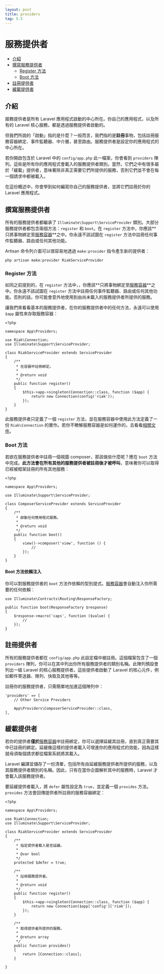 ```yaml
---
layout: post
title: providers
tag: 5.5
---
```

# 服務提供者

- [介紹](#introduction)
- [撰寫服務提供者](#writing-service-providers)
    - [Register 方法](#the-register-method)
    - [Boot 方法](#the-boot-method)
- [註冊提供者](#registering-providers)
- [緩載提供者](#deferred-providers)

<a name="introduction"></a>
## 介紹

服務提供者是所有 Laravel 應用程式啟動的中心所在。你自己的應用程式，以及所有的 Laravel 核心服務，都是透過服務提供者啟動的。

但我們所說的「啟動」指的是什麼？一般而言，我們指的是**註冊**事物，包括註冊服務容器綁定、事件監聽器、中介層，甚至路由。服務提供者是設定你的應用程式的中心所在。

若你開啟包含於 Laravel 中的 `config/app.php` 此一檔案，你會看到 `providers` 陣列。這些是所有你的應用程式會載入的服務提供者類別。當然，它們之中有很多屬於「緩載」提供者，意味著除非真正需要它們所提供的服務，否則它們並不會在每一個請求中都被載入。

在這份概述中，你會學到如何編寫你自己的服務提供者，並將它們註冊於你的 Laravel 應用程式。

<a name="writing-service-providers"></a>
## 撰寫服務提供者

所有的服務提供者都繼承了 `Illuminate\Support\ServiceProvider` 類別。大部分服務提供者都包含兩個方法：`register` 和 `boot`。在 `register` 方法中，你應該**只將事物綁定至[服務容器](/laravel_tw/docs/5.5/container)**之中。你永遠不該試圖在 `register` 方法中註冊任何事件監聽器、路由或任何其他功能。

Artisan 命令列介面可以很容易地透過 `make:provider` 指令產生新的提供者：

    php artisan make:provider RiakServiceProvider

<a name="the-register-method"></a>
### Register 方法

如同之前提到的，在 `register` 方法中，，你應該**只將事物綁定至[服務容器](/laravel_tw/docs/5.5/container)**之中。你永遠不該試圖在 `register` 方法中註冊任何事件監聽器、路由或任何其他功能。否則的話，你可能會意外地使用到由尚未載入的服務提供者所提供的服務。

讓我們來看看基本的服務提供者，在你的服務提供者中的任何方法，永遠可以使用 `$app` 屬性來存取服務容器：

    <?php

    namespace App\Providers;

    use Riak\Connection;
    use Illuminate\Support\ServiceProvider;

    class RiakServiceProvider extends ServiceProvider
    {
        /**
         * 在容器中註冊綁定。
         *
         * @return void
         */
        public function register()
        {
            $this->app->singleton(Connection::class, function ($app) {
                return new Connection(config('riak'));
            });
        }
    }

此服務提供者只定義了一個 `register` 方法，並在服務容器中使用此方法定義了一份 `Riak\Connection` 的實作。若你不瞭解服務容器是如何運作的，去看看[相關文件](/laravel_tw/docs/5.5/container)。

<a name="the-boot-method"></a>
### Boot 方法

若欲在服務提供者中註冊一個視圖 composer，那該做些什麼呢？應在 `boot` 方法中完成。**此方法會在所有其他的服務提供者被註冊後才被呼叫**，意味著你可以取得已經被框架註冊的所有其他服務：

    <?php

    namespace App\Providers;

    use Illuminate\Support\ServiceProvider;

    class ComposerServiceProvider extends ServiceProvider
    {
        /**
         * 啟動任何應用程式服務。
         *
         * @return void
         */
        public function boot()
        {
            view()->composer('view', function () {
                //
            });
        }
    }

#### Boot 方法依賴注入

你可以對服務提供者的 `boot` 方法作依賴的型別提式。[服務容器](/laravel_tw/docs/5.5/container)會自動注入你所需要的任何依賴：

    use Illuminate\Contracts\Routing\ResponseFactory;

    public function boot(ResponseFactory $response)
    {
        $response->macro('caps', function ($value) {
            //
        });
    }

<a name="registering-providers"></a>
## 註冊提供者

所有的服務提供者都在 `config/app.php` 此設定檔中被註冊。這個檔案包含了一個 `providers` 陣列，你可以在其中列出你所有服務提供者的類別名稱。此陣列預設會列出一組 Laravel 的核心服務提供者。這些提供者啟動了 Laravel 的核心元件，例如郵件寄送器、隊列、快取及其他等等。

註冊你的服務提供者，只需簡單地加進這個陣列中：

    'providers' => [
        // Other Service Providers

        App\Providers\ComposerServiceProvider::class,
    ],

<a name="deferred-providers"></a>
## 緩載提供者

若你的提供者**僅於**[服務容器](/laravel_tw/docs/5.5/container)中註冊綁定，你可以選擇延緩其註冊，直到真正需要其中已註冊的綁定。延緩像這樣的提供者載入可增進你的應用程式的效能，因為這樣就毋須每個請求都從檔案系統將其載入。

Laravel 編譯並儲存了一份清單，包括所有由延緩服務提供者所提供的服務，以及其服務提供者類別的名稱。因此，只有在當你企圖解析其中的服務時，Laravel 才會載入該服務提供者。

要延緩提供者載入，將 `defer` 屬性設定為 `true`，並定義一個 `provides` 方法。`provides` 方法會回傳提供者所註冊的服務容器綁定：

    <?php

    namespace App\Providers;

    use Riak\Connection;
    use Illuminate\Support\ServiceProvider;

    class RiakServiceProvider extends ServiceProvider
    {
        /**
         * 指定提供者載入是否延緩。
         *
         * @var bool
         */
        protected $defer = true;

        /**
         * 註冊服務提供者。
         *
         * @return void
         */
        public function register()
        {
            $this->app->singleton(Connection::class, function ($app) {
                return new Connection($app['config']['riak']);
            });
        }

        /**
         * 取得提供者所提供的服務。
         *
         * @return array
         */
        public function provides()
        {
            return [Connection::class];
        }

    }
